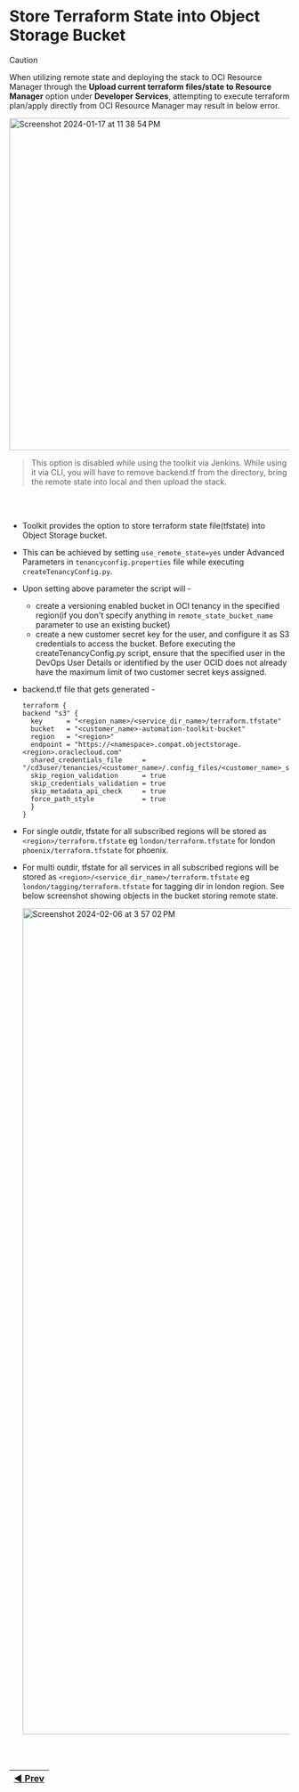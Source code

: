 # Store Terraform State into Object Storage Bucket

> [!Caution]  
> When utilizing remote state and deploying the stack to OCI Resource Manager through the **Upload current terraform files/state to Resource Manager** option under **Developer Services**, attempting to execute terraform plan/apply directly from OCI Resource Manager may result in below error.
> 
<img width="597" alt="Screenshot 2024-01-17 at 11 38 54 PM" src="https://github.com/oracle-devrel/cd3-automation-toolkit/assets/103508105/1b0cd9fa-1ac0-42c4-9c33-14ad4bf0ddb8">

> This option is disabled while using the toolkit via Jenkins. While using it via CLI, you will have to remove backend.tf from the directory, bring the remote state into local and then upload the stack.

<br><br>
* Toolkit provides the option to store terraform state file(tfstate) into Object Storage bucket.
* This can be achieved by setting ```use_remote_state=yes``` under Advanced Parameters in ```tenancyconfig.properties``` file while executing ```createTenancyConfig.py```.
* Upon setting above parameter the script will -
    - create a versioning enabled bucket in OCI tenancy in the specified region(if you don't specify anything in ```remote_state_bucket_name``` parameter to use an existing bucket)
    - create a new customer secret key for the user, and configure it as S3 credentials to access the bucket. Before executing the createTenancyConfig.py script, ensure that the specified user in the DevOps User Details or identified by the user OCID does not already have the maximum limit of two customer secret keys assigned. 
      
* backend.tf file that gets generated -
  
  ```
  terraform {
  backend "s3" {
    key      = "<region_name>/<service_dir_name>/terraform.tfstate"
    bucket   = "<customer_name>-automation-toolkit-bucket"
    region   = "<region>"
    endpoint = "https://<namespace>.compat.objectstorage.<region>.oraclecloud.com"
    shared_credentials_file     = "/cd3user/tenancies/<customer_name>/.config_files/<customer_name>_s3_credentials"
    skip_region_validation      = true
    skip_credentials_validation = true
    skip_metadata_api_check     = true
    force_path_style            = true
    }
  }  
  ```

* For single outdir, tfstate for all subscribed regions will be stored as ```<region>/terraform.tfstate``` eg ```london/terraform.tfstate``` for london ```phoenix/terraform.tfstate``` for phoenix.
* For multi outdir, tfstate for all services in all subscribed regions will be stored as ```<region>/<service_dir_name>/terraform.tfstate``` eg ```london/tagging/terraform.tfstate``` for tagging dir in london region. See below screenshot showing objects in the bucket storing remote state.
  
    <img width="1485" alt="Screenshot 2024-02-06 at 3 57 02 PM" src="https://github.com/oracle-devrel/cd3-automation-toolkit/assets/103508105/ee7dd418-f998-4ee8-bfe9-f7bd7d0e30ff">

<br><br>
<div align='center'>

| <a href="/cd3_automation_toolkit/documentation/user_guide/cli_jenkins.md">:arrow_backward: Prev</a> |
| :---- | 
  
</div>

